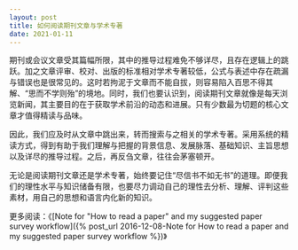 ```yaml
---
layout: post
title: 如何阅读期刊文章与学术专著
date: 2021-01-11
---
```


期刊或会议文章受其篇幅所限，其中的推导过程难免不够详尽，且存在逻辑上的跳跃。加之文章评审、校对、出版的标准相对学术专著较低，公式与表述中存在疏漏与错误也是很常见的。这时若拘泥于文章而不能自拔，则容易陷入百思不得其解、“思而不学则殆”的境地。同时，我们也要认识到，阅读期刊文章就像是每天浏览新闻，其主要目的在于获取学术前沿的动态和进展。只有少数最为切题的核心文章才值得精读与品味。

因此，我们应及时从文章中跳出来，转而搜索与之相关的学术专著。采用系统的精读方式，得到有助于我们理解与把握的背景信息、发展脉落、基础知识、主旨思想以及详尽的推导过程。之后，再反刍文章，往往会茅塞顿开。

无论是阅读期刊文章还是学术专著，始终要记住“尽信书不如无书”的道理。即便我们的理性水平与知识储备有限，也要尽力调动自己的理性去分析、理解、评判这些素材，用自己的思想和语言内化新的知识。

更多阅读：《[Note for "How to read a paper" and my suggested paper survey workflow]({% post_url 2016-12-08-Note for How to read a paper and my suggested paper survey workflow %})》
